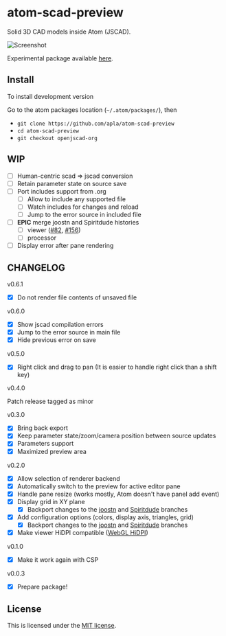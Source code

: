 # atom-scad-preview

Solid 3D CAD models inside Atom (JSCAD).

![Screenshot](https://raw.githubusercontent.com/matiasinsaurralde/atom-scad-preview/master/screenshot.jpg)

Experimental package available [here](https://atom.io/packages/atom-scad-preview).

## Install

To install development version

Go to the atom packages location (`~/.atom/packages/`), then

* `git clone https://github.com/apla/atom-scad-preview`
* `cd atom-scad-preview`
* `git checkout openjscad-org`

## WIP

 * [ ] Human-centric scad => jscad conversion
 * [ ] Retain parameter state on source save
 * [ ] Port includes support from .org
   * [ ] Allow to include any supported file
   * [ ] Watch includes for changes and reload
   * [ ] Jump to the error source in included file
 * [ ] **EPIC** merge joostn and Spiritdude histories
   * [ ] viewer ([#82](https://github.com/joostn/OpenJsCad/pull/82), [#156](https://github.com/Spiritdude/OpenJSCAD.org/pull/156))
   * [ ] processor

 * [ ] Display error after pane rendering

## CHANGELOG

v0.6.1

 * [x] Do not render file contents of unsaved file

v0.6.0

 * [x] Show jscad compilation errors
 * [x] Jump to the error source in main file
 * [x] Hide previous error on save

v0.5.0

 * [x] Right click and drag to pan (It is easier to handle right click than a shift key)


v0.4.0

Patch release tagged as minor

v0.3.0

 * [x] Bring back export
 * [x] Keep parameter state/zoom/camera position between source updates
 * [x] Parameters support
 * [x] Maximized preview area

v0.2.0

 * [x] Allow selection of renderer backend
 * [x] Automatically switch to the preview for active editor pane
 * [x] Handle pane resize (works mostly, Atom doesn't have panel add event)
 * [x] Display grid in XY plane
   * [x] Backport changes to the [joostn](https://github.com/joostn/OpenJsCad/tree/gh-pages) and [Spiritdude](https://github.com/Spiritdude/OpenJSCAD.org/tree/dev) branches
 * [x] Add configuration options (colors, display axis, triangles, grid)
   * [x] Backport changes to the [joostn](https://github.com/joostn/OpenJsCad/tree/gh-pages) and [Spiritdude](https://github.com/Spiritdude/OpenJSCAD.org/tree/dev) branches
 * [x] Make viewer HiDPI compatible ([WebGL HiDPI](https://www.khronos.org/webgl/wiki/HandlingHighDPI))

v0.1.0

 * [x] Make it work again with CSP

v0.0.3

 * [x] Prepare package!

## License

This is licensed under the [MIT license](https://github.com/matiasinsaurralde/atom-scad-preview/blob/master/LICENSE.md).
